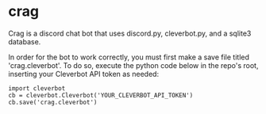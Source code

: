 # crag

Crag is a discord chat bot that uses discord.py, cleverbot.py, and a sqlite3 database.

In order for the bot to work correctly, you must first make a save file titled 'crag.cleverbot'.
To do so, execute the python code below in the repo's root, inserting your Cleverbot API token as needed:

```
import cleverbot
cb = cleverbot.Cleverbot('YOUR_CLEVERBOT_API_TOKEN')
cb.save('crag.cleverbot')
```
